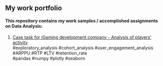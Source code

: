 ## My work portfolio
#### This repository contains my work samples / accomplished assignments on Data Analysis:
1. [Case task for iGaming development company - Analysis of players' activity](https://github.com/ivsmolenskiy/portfolio/tree/main/Case%20task%20for%20iGaming%20development%20company)<br>
#exploratory_analysis #cohort_analysis #user_engagement_analysis<br>
#ARPPU #RTP #LTV #retention_rate<br>
#pandas #numpy #plotly #seaborn